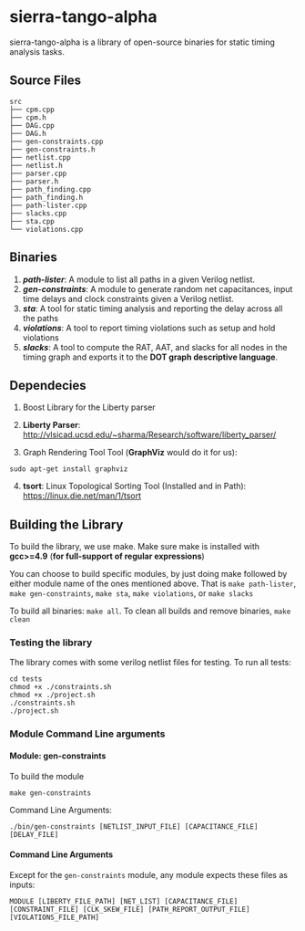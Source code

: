 # sierra-tango-alpha
sierra-tango-alpha is a library of open-source binaries for static timing analysis tasks.

## Source Files
```
src
├── cpm.cpp
├── cpm.h
├── DAG.cpp
├── DAG.h
├── gen-constraints.cpp
├── gen-constraints.h
├── netlist.cpp
├── netlist.h
├── parser.cpp
├── parser.h
├── path_finding.cpp
├── path_finding.h
├── path-lister.cpp
├── slacks.cpp
├── sta.cpp
└── violations.cpp
```
## Binaries

1. ***path-lister***: A module to list all paths in a given Verilog netlist.
2. ***gen-constraints***: A module to generate random net capacitances, input time delays and clock constraints given a Verilog netlist.
3. ***sta***: A tool for static timing analysis and reporting the delay across all the paths
4. ***violations***: A tool to report timing violations such as setup and hold violations
5. ***slacks***: A tool to compute the RAT, AAT, and slacks for all nodes in the timing graph and exports it to the **DOT graph descriptive language**.

## Dependecies

1. Boost Library for the Liberty parser

2. **Liberty Parser**: http://vlsicad.ucsd.edu/~sharma/Research/software/liberty_parser/

3. Graph Rendering Tool Tool (**GraphViz** would do it for us):
```
sudo apt-get install graphviz
```

4. **tsort**: Linux Topological Sorting Tool (Installed and in Path): https://linux.die.net/man/1/tsort


## Building the Library

To build the library, we use make. Make sure make is installed with **gcc>=4.9** (**for full-support of regular expressions**)

You can choose to build specific modules, by just doing make followed by either module name of the ones mentioned above. That is ``make path-lister``, ``make gen-constraints``, ``make sta``, ``make violations``, or ``make slacks``

To build all binaries: `` make all ``. To clean all builds and remove binaries, ``make clean``

### Testing the library

The library comes with some verilog netlist files for testing. To run all tests:
```
cd tests
chmod +x ./constraints.sh
chmod +x ./project.sh
./constraints.sh
./project.sh
```

### Module Command Line arguments

#### Module: gen-constraints

To build the module
```
make gen-constraints
```
Command Line Arguments:
```
./bin/gen-constraints [NETLIST_INPUT_FILE] [CAPACITANCE_FILE] [DELAY_FILE]
```

#### Command Line Arguments
Except for the ``gen-constraints`` module, any module expects these files as inputs:

```
MODULE [LIBERTY_FILE_PATH] [NET_LIST] [CAPACITANCE_FILE] [CONSTRAINT_FILE] [CLK_SKEW_FILE] [PATH_REPORT_OUTPUT_FILE] [VIOLATIONS_FILE_PATH]
```
